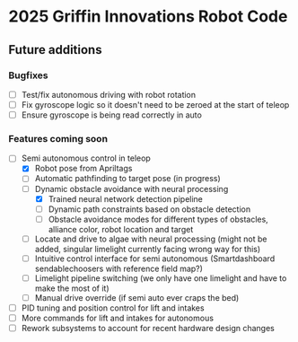 # 2025 Griffin Innovations Robot Code
## Future additions

### Bugfixes
- [ ] Test/fix autonomous driving with robot rotation
- [ ] Fix gyroscope logic so it doesn't need to be zeroed at the start of teleop
- [ ] Ensure gyroscope is being read correctly in auto 
### Features coming soon
- [ ] Semi autonomous control in teleop
    - [x] Robot pose from Apriltags
    - [ ] Automatic pathfinding to target pose (in progress)
    - [ ] Dynamic obstacle avoidance with neural processing
        - [x] Trained neural network detection pipeline
        - [ ] Dynamic path constraints based on obstacle detection
        - [ ] Obstacle avoidance modes for different types of obstacles, alliance color, robot location and target
    - [ ] Locate and drive to algae with neural processing (might not be added, singular limelight currently facing wrong way for this)
    - [ ] Intuitive control interface for semi autonomous (Smartdashboard sendablechoosers with reference field map?)
    - [ ] Limelight pipeline switching (we only have one limelight and have to make the most of it)
    - [ ] Manual drive override (if semi auto ever craps the bed)
- [ ] PID tuning and position control for lift and intakes
- [ ] More commands for lift and intakes for autonomous
- [ ] Rework subsystems to account for recent hardware design changes
